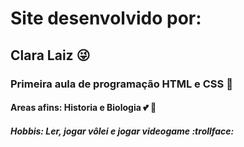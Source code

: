 # Site desenvolvido por:
## Clara Laiz :stuck_out_tongue_winking_eye:
### Primeira aula de programação HTML e CSS :princess:
#### Areas afins: Historia e Biologia :two_hearts: :revolving_hearts:
##### Hobbis: Ler, jogar vôlei e jogar videogame :trollface:
